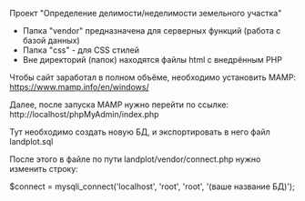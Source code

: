 Проект "Определение делимости/неделимости земельного участка"

- Папка "vendor" предназначена для серверных функций (работа с базой данных)
- Папка "css" - для CSS стилей
- Вне директорий (папок) находятся файлы html с внедрённым PHP

Чтобы сайт заработал в полном объёме, необходимо установить MAMP: 
https://www.mamp.info/en/windows/

Далее, после запуска MAMP нужно перейти по ссылке:
http://localhost/phpMyAdmin/index.php

Тут необходимо создать новую БД, и экспортировать в него файл landplot.sql

После этого в файле по пути landplot/vendor/connect.php нужно изменить строку:

$connect = mysqli_connect('localhost', 'root', 'root', '(ваше название БД)');
